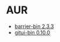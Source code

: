 # AUR

- [barrier-bin 2.3.3](https://aur.archlinux.org/packages/barrier-bin/)
- [gitui-bin 0.10.0](https://aur.archlinux.org/packages/gitui-bin/)
